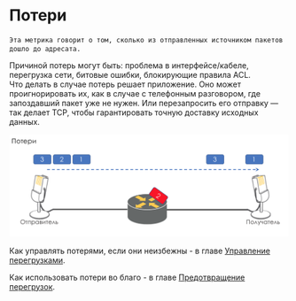 # Потери

```text
Эта метрика говорит о том, сколько из отправленных источником пакетов дошло до адресата.  
```

Причиной потерь могут быть: проблема в интерфейсе/кабеле, перегрузка сети, битовые ошибки, блокирующие правила ACL.  
Что делать в случае потерь решает приложение. Оно может проигнорировать их, как в случае с телефонным разговором, где запоздавший пакет уже не нужен. Или перезапросить его отправку — так делает TCP, чтобы гарантировать точную доставку исходных данных.

![](../../.gitbook/assets/image%20%2858%29.png)

Как управлять потерями, если они неизбежны - в главе [Управление перегрузками](../7.-upravlenie-peregruzkami-congestion-management/).  

Как использовать потери во благо - в главе [Предотвращение перегрузок](../6.-predotvrashenie-peregruzok-congestion-avoidance/).
